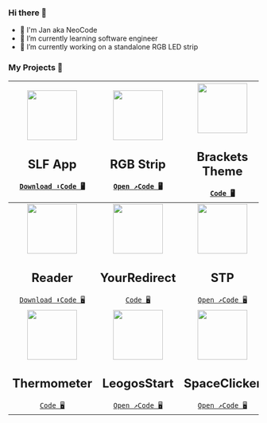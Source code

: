 ### Hi there 👋

- 💬 I'm Jan aka NeoCode
- 🌱 I’m currently learning software engineer
- 🔭 I’m currently working on a standalone RGB LED strip
<!--
- 👯 I’m looking to collaborate on ...
- 🤔 I’m looking for help with ...
- 💬 Ask me about ...
- 📫 How to reach me: ...
-->

### My Projects 📕

| <center><img src="https://neocde.me/images/project-01.png" height="100px"><h2>SLF App</h2>[`Download ⬇️`](https://play.google.com/store/apps/details?id=me.neocode.slftool)[`Code 🖥️`](https://github.com/slftool/App)</center> | <center><img src="https://neocde.me/images/project-02.png" height="100px"><h2>RGB Strip</h2>[`Open ↗️`](https://rgbstrip.js.org/)[`Code 🖥️`](https://github.com/xRealNeon/RGBStrip)</center>  | <center><img src="https://neocde.me/images/project-03.png" height="100px"><h2>Brackets Theme</h2>[`Code 🖥️`](https://github.com/xRealNeon/80sBaby-Rework)</center> |
|---|---|---|
| <center><img src="https://neocde.me/images/project-holder.png" height="100px"><h2>Reader</h2>[`Download ⬇️`](https://github.com/xRealNeon/Reader/releases)[`Code 🖥️`](https://github.com/xRealNeon/Reader)</center> | <center><img src="https://neocde.me/images/project-04.png" height="100px"><h2>YourRedirect</h2>[`Code 🖥️`](https://github.com/xRealNeon/YourRedirect)</center>  | <center><img src="https://neocde.me/images/project-05.png" height="100px"><h2>STP</h2>[`Open ↗️`](https://neocde.me/STP/)[`Code 🖥️`](https://github.com/xRealNeon/STP)</center> |
| <center><img src="https://neocde.me/images/project-06.png" height="100px"><h2>Thermometer</h2>[`Code 🖥️`](https://github.com/xRealNeon/Thermometer)</center> | <center><img src="https://neocde.me/images/project-07.png" height="100px"><h2>LeogosStart</h2>[`Open ↗️`](https://neocde.me/LeogosStart/)[`Code 🖥️`](https://github.com/xRealNeon/LeogosStart)</center>  | <center><img src="https://neocde.me/images/project-08.png" height="100px"><h2>SpaceClicker</h2>[`Open ↗️`](https://neocde.me/SpaceClicker/)[`Code 🖥️`](https://github.com/xRealNeon/SpaceClicker)</center> |

